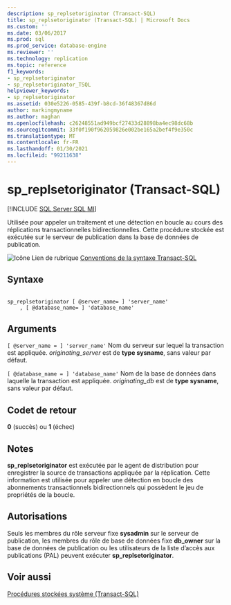 ```yaml
---
description: sp_replsetoriginator (Transact-SQL)
title: sp_replsetoriginator (Transact-SQL) | Microsoft Docs
ms.custom: ''
ms.date: 03/06/2017
ms.prod: sql
ms.prod_service: database-engine
ms.reviewer: ''
ms.technology: replication
ms.topic: reference
f1_keywords:
- sp_replsetoriginator
- sp_replsetoriginator_TSQL
helpviewer_keywords:
- sp_replsetoriginator
ms.assetid: 030e5226-0585-439f-b8cd-36f48367d86d
author: markingmyname
ms.author: maghan
ms.openlocfilehash: c26248551ad949bcf27433d28898ba4ec98dc68b
ms.sourcegitcommit: 33f0f190f962059826e002be165a2bef4f9e350c
ms.translationtype: MT
ms.contentlocale: fr-FR
ms.lasthandoff: 01/30/2021
ms.locfileid: "99211638"
---
```

# <a name="sp_replsetoriginator-transact-sql"></a>sp_replsetoriginator (Transact-SQL)
[!INCLUDE [SQL Server SQL MI](../../includes/applies-to-version/sql-asdbmi.md)]

  Utilisée pour appeler un traitement et une détection en boucle au cours des réplications transactionnelles bidirectionnelles. Cette procédure stockée est exécutée sur le serveur de publication dans la base de données de publication.  
  
 ![Icône Lien de rubrique](../../database-engine/configure-windows/media/topic-link.gif "Icône du lien de rubrique") [Conventions de la syntaxe Transact-SQL](../../t-sql/language-elements/transact-sql-syntax-conventions-transact-sql.md)  
  
## <a name="syntax"></a>Syntaxe  
  
```  
  
sp_replsetoriginator [ @server_name= ] 'server_name'   
    , [ @database_name= ] 'database_name'  
```  
  
## <a name="arguments"></a>Arguments  
`[ @server_name = ] 'server_name'` Nom du serveur sur lequel la transaction est appliquée. *originating_server* est de **type sysname**, sans valeur par défaut.  
  
`[ @database_name = ] 'database_name'` Nom de la base de données dans laquelle la transaction est appliquée. *originating_db* est de **type sysname**, sans valeur par défaut.  
  
## <a name="return-code-values"></a>Codet de retour  
 **0** (succès) ou **1** (échec)  
  
## <a name="remarks"></a>Notes  
 **sp_replsetoriginator** est exécutée par le agent de distribution pour enregistrer la source de transactions appliquée par la réplication. Cette information est utilisée pour appeler une détection en boucle des abonnements transactionnels bidirectionnels qui possèdent le jeu de propriétés de la boucle.  
  
## <a name="permissions"></a>Autorisations  
 Seuls les membres du rôle serveur fixe **sysadmin** sur le serveur de publication, les membres du rôle de base de données fixe **db_owner** sur la base de données de publication ou les utilisateurs de la liste d’accès aux publications (PAL) peuvent exécuter **sp_replsetoriginator**.  
  
## <a name="see-also"></a>Voir aussi  
 [Procédures stockées système &#40;Transact-SQL&#41;](../../relational-databases/system-stored-procedures/system-stored-procedures-transact-sql.md)  
  
  
